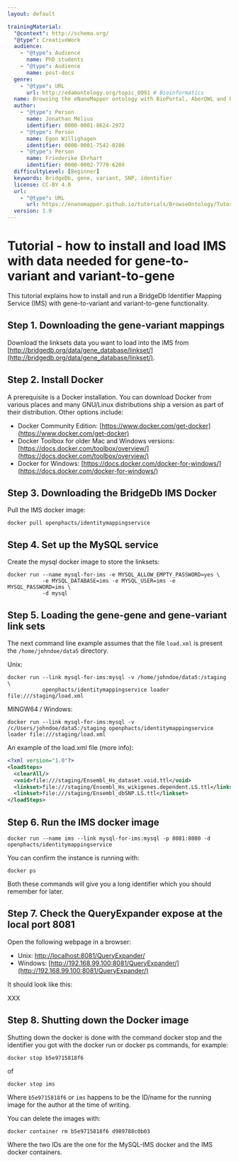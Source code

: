 ```yaml
---
layout: default

trainingMaterial:
  "@context": http://schema.org/
  "@type": CreativeWork
  audience:
    - "@type": Audience
      name: PhD students
    - "@type": Audience
      name: post-docs
  genre:
    - "@type": URL
      url: http://edamontology.org/topic_0091 # Bioinformatics
  name: Browsing the eNanoMapper ontology with BioPortal, AberOWL and Protégé
  author:
    - "@type": Person
      name: Jonathan Mélius
      identifier: 0000-0001-8624-2972
    - "@type": Person
      name: Egon Willighagen
      identifier: 0000-0001-7542-0286
    - "@type": Person
      name: Friederike Ehrhart
      identifier: 0000-0002-7770-620X
  difficultyLevel: [Beginner]
  keywords: BridgeDb, gene, variant, SNP, identifier
  license: CC-BY 4.0
  url:
    - "@type": URL
      url: https://enanomapper.github.io/tutorials/BrowseOntology/Tutorial%20browsing%20eNM%20ontology.html
  version: 1.0
---
```


# Tutorial - how to install and load IMS with data needed for gene-to-variant and variant-to-gene

This tutorial explains how to install and run a BridgeDb Identifier Mapping Service (IMS)
with gene-to-variant and variant-to-gene functionality.

## Step 1. Downloading the gene-variant mappings
  
Download the linksets data you want to load into the IMS from
[http://bridgedb.org/data/gene_database/linkset/](http://bridgedb.org/data/gene_database/linkset/).
  
## Step 2. Install Docker

A prerequisite is a Docker installation. You can download Docker from various places and many GNU/Linux distributions
ship a version as part of their distribution. Other options include:
  
* Docker Community Edition: [https://www.docker.com/get-docker](https://www.docker.com/get-docker)
* Docker Toolbox for older Mac and Windows versions:
  [https://docs.docker.com/toolbox/overview/](https://docs.docker.com/toolbox/overview/)
* Docker for Windows: [https://docs.docker.com/docker-for-windows/](https://docs.docker.com/docker-for-windows/)
  
## Step 3. Downloading the BridgeDb IMS Docker
  
Pull the IMS docker image:

```shell
docker pull openphacts/identitymappingservice
```

## Step 4. Set up the MySQL service

Create the mysql docker image to store the linksets:

```shell
docker run --name mysql-for-ims -e MYSQL_ALLOW_EMPTY_PASSWORD=yes \
           -e MYSQL_DATABASE=ims -e MYSQL_USER=ims -e MYSQL_PASSWORD=ims \
           -d mysql
```

## Step 5. Loading the gene-gene and gene-variant link sets

The next command line example assumes that the file `load.xml` is present the `/home/johndoe/data5` directory.

Unix:
```shell
docker run --link mysql-for-ims:mysql -v /home/johndoe/data5:/staging \
           openphacts/identitymappingservice loader file:///staging/load.xml
```

MINGW64 / Windows:
```shell
docker run --link mysql-for-ims:mysql -v /c/Users/johndoe/data5:/staging openphacts/identitymappingservice loader file:///staging/load.xml
```

An example of the load.xml file (more info):

```xml
<?xml version="1.0"?>
<loadSteps>
  <clearAll/>
  <void>file:///staging/Ensembl_Hs_dataset.void.ttl</void>
  <linkset>file:///staging/Ensembl_Hs_wikigenes.dependent.LS.ttl</linkset>
  <linkset>file:///staging/Ensembl_dbSNP.LS.ttl</linkset>
</loadSteps>
```

## Step 6. Run the IMS docker image

```shell
docker run --name ims --link mysql-for-ims:mysql -p 8081:8080 -d openphacts/identitymappingservice
```

You can confirm the instance is running with:

```shell
docker ps
```

Both these commands will give you a long identifier which you should remember for later.

## Step 7. Check the QueryExpander expose at the local port 8081

Open the following webpage in a browser:
* Unix: [http://localhost:8081/QueryExpander/](http://localhost:8081/QueryExpander/)
* Windows: [http://192.168.99.100:8081/QueryExpander/](http://192.168.99.100:8081/QueryExpander/)

It should look like this:

XXX

## Step 8. Shutting down the Docker image

Shutting down the docker is done with the command docker stop and the identifier you got with the docker run or docker ps commands, for example:

```shell
docker stop b5e9715818f6
```

of

```shell
docker stop ims
```

Where `b5e9715818f6` or `ims` happens to be the ID/name for the running image for the author at the time of writing.

You can delete the images with:

```shell
docker container rm b5e9715818f6 d989788c0b03
```

Where the two IDs are the one for the MySQL-IMS docker and the IMS docker containers.
